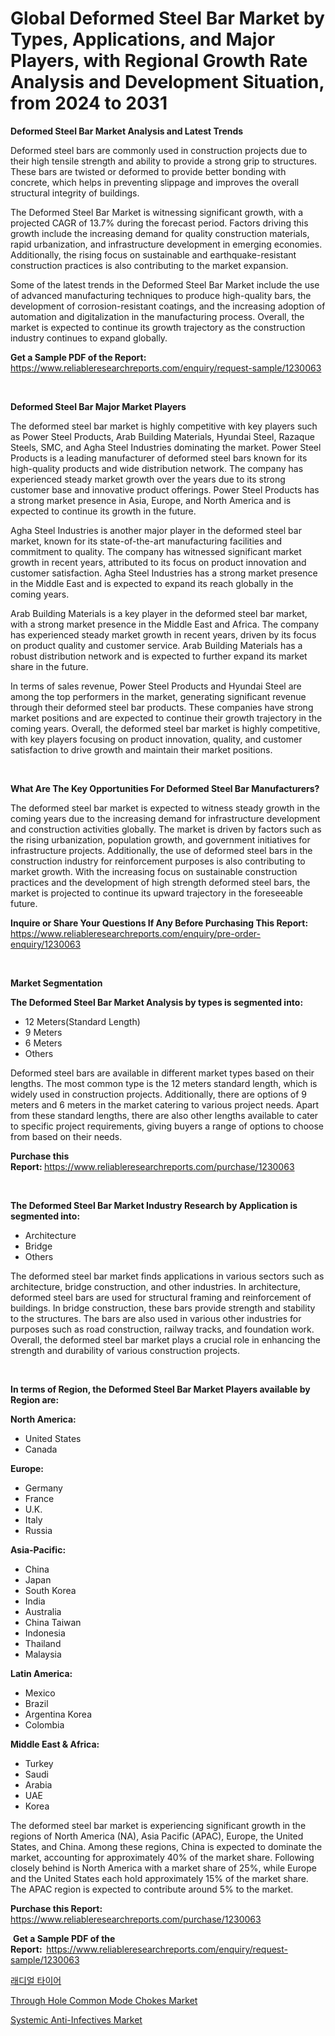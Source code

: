 <p><h1>Global Deformed Steel Bar Market by Types, Applications, and Major Players, with Regional Growth Rate Analysis and Development Situation, from 2024 to 2031</h1></p><p><strong>Deformed Steel Bar Market Analysis and Latest Trends</strong></p>
<p><p>Deformed steel bars are commonly used in construction projects due to their high tensile strength and ability to provide a strong grip to structures. These bars are twisted or deformed to provide better bonding with concrete, which helps in preventing slippage and improves the overall structural integrity of buildings.</p><p>The Deformed Steel Bar Market is witnessing significant growth, with a projected CAGR of 13.7% during the forecast period. Factors driving this growth include the increasing demand for quality construction materials, rapid urbanization, and infrastructure development in emerging economies. Additionally, the rising focus on sustainable and earthquake-resistant construction practices is also contributing to the market expansion.</p><p>Some of the latest trends in the Deformed Steel Bar Market include the use of advanced manufacturing techniques to produce high-quality bars, the development of corrosion-resistant coatings, and the increasing adoption of automation and digitalization in the manufacturing process. Overall, the market is expected to continue its growth trajectory as the construction industry continues to expand globally.</p></p>
<p><strong>Get a Sample PDF of the Report:&nbsp;</strong> <a href="https://www.reliableresearchreports.com/enquiry/request-sample/1230063">https://www.reliableresearchreports.com/enquiry/request-sample/1230063</a></p>
<p>&nbsp;</p>
<p><strong>Deformed Steel Bar Major Market Players</strong></p>
<p><p>The deformed steel bar market is highly competitive with key players such as Power Steel Products, Arab Building Materials, Hyundai Steel, Razaque Steels, SMC, and Agha Steel Industries dominating the market. Power Steel Products is a leading manufacturer of deformed steel bars known for its high-quality products and wide distribution network. The company has experienced steady market growth over the years due to its strong customer base and innovative product offerings. Power Steel Products has a strong market presence in Asia, Europe, and North America and is expected to continue its growth in the future.</p><p>Agha Steel Industries is another major player in the deformed steel bar market, known for its state-of-the-art manufacturing facilities and commitment to quality. The company has witnessed significant market growth in recent years, attributed to its focus on product innovation and customer satisfaction. Agha Steel Industries has a strong market presence in the Middle East and is expected to expand its reach globally in the coming years.</p><p>Arab Building Materials is a key player in the deformed steel bar market, with a strong market presence in the Middle East and Africa. The company has experienced steady market growth in recent years, driven by its focus on product quality and customer service. Arab Building Materials has a robust distribution network and is expected to further expand its market share in the future.</p><p>In terms of sales revenue, Power Steel Products and Hyundai Steel are among the top performers in the market, generating significant revenue through their deformed steel bar products. These companies have strong market positions and are expected to continue their growth trajectory in the coming years. Overall, the deformed steel bar market is highly competitive, with key players focusing on product innovation, quality, and customer satisfaction to drive growth and maintain their market positions.</p></p>
<p>&nbsp;</p>
<p><strong>What Are The Key Opportunities For Deformed Steel Bar Manufacturers?</strong></p>
<p><p>The deformed steel bar market is expected to witness steady growth in the coming years due to the increasing demand for infrastructure development and construction activities globally. The market is driven by factors such as the rising urbanization, population growth, and government initiatives for infrastructure projects. Additionally, the use of deformed steel bars in the construction industry for reinforcement purposes is also contributing to market growth. With the increasing focus on sustainable construction practices and the development of high strength deformed steel bars, the market is projected to continue its upward trajectory in the foreseeable future.</p></p>
<p><strong>Inquire or Share Your Questions If Any Before Purchasing This Report:</strong> <a href="https://www.reliableresearchreports.com/enquiry/pre-order-enquiry/1230063">https://www.reliableresearchreports.com/enquiry/pre-order-enquiry/1230063</a></p>
<p>&nbsp;</p>
<p><strong>Market Segmentation</strong></p>
<p><strong>The Deformed Steel Bar Market Analysis by types is segmented into:</strong></p>
<p><ul><li>12 Meters(Standard Length)</li><li>9 Meters</li><li>6 Meters</li><li>Others</li></ul></p>
<p><p>Deformed steel bars are available in different market types based on their lengths. The most common type is the 12 meters standard length, which is widely used in construction projects. Additionally, there are options of 9 meters and 6 meters in the market catering to various project needs. Apart from these standard lengths, there are also other lengths available to cater to specific project requirements, giving buyers a range of options to choose from based on their needs.</p></p>
<p><strong>Purchase this Report:&nbsp;</strong><a href="https://www.reliableresearchreports.com/purchase/1230063">https://www.reliableresearchreports.com/purchase/1230063</a></p>
<p>&nbsp;</p>
<p><strong>The Deformed Steel Bar Market Industry Research by Application is segmented into:</strong></p>
<p><ul><li>Architecture</li><li>Bridge</li><li>Others</li></ul></p>
<p><p>The deformed steel bar market finds applications in various sectors such as architecture, bridge construction, and other industries. In architecture, deformed steel bars are used for structural framing and reinforcement of buildings. In bridge construction, these bars provide strength and stability to the structures. The bars are also used in various other industries for purposes such as road construction, railway tracks, and foundation work. Overall, the deformed steel bar market plays a crucial role in enhancing the strength and durability of various construction projects.</p></p>
<p>&nbsp;</p>
<p><strong>In terms of Region, the Deformed Steel Bar Market Players available by Region are:</strong></p>
<p>
    <p> <strong> North America: </strong>
        <ul>
            <li>United States</li>
            <li>Canada</li>
        </ul>
        </p> 
    <p> <strong> Europe: </strong>
        <ul>
            <li>Germany</li>
            <li>France</li>
            <li>U.K.</li>
            <li>Italy</li>
            <li>Russia</li>
        </ul>
        </p> 
    <p> <strong> Asia-Pacific: </strong>
        <ul>
            <li>China</li>
            <li>Japan</li>
            <li>South Korea</li>
            <li>India</li>
            <li>Australia</li>
            <li>China Taiwan</li>
            <li>Indonesia</li>
            <li>Thailand</li>
            <li>Malaysia</li>
        </ul>
        </p> 
    <p> <strong> Latin America: </strong>
        <ul>
            <li>Mexico</li>
            <li>Brazil</li>
            <li>Argentina Korea</li>
            <li>Colombia</li>
        </ul>
        </p> 
    <p> <strong> Middle East & Africa: </strong>
        <ul>
            <li>Turkey</li>
            <li>Saudi</li>
            <li>Arabia</li>
            <li>UAE</li>
            <li>Korea</li>
        </ul>
    </p>
    </p>
<p><p>The deformed steel bar market is experiencing significant growth in the regions of North America (NA), Asia Pacific (APAC), Europe, the United States, and China. Among these regions, China is expected to dominate the market, accounting for approximately 40% of the market share. Following closely behind is North America with a market share of 25%, while Europe and the United States each hold approximately 15% of the market share. The APAC region is expected to contribute around 5% to the market.</p></p>
<p><strong>Purchase this Report: </strong><a href="https://www.reliableresearchreports.com/purchase/1230063">https://www.reliableresearchreports.com/purchase/1230063</a></p>
<p>&nbsp;<strong>Get a Sample PDF of the Report:&nbsp;&nbsp;</strong><a href="https://www.reliableresearchreports.com/enquiry/request-sample/1230063">https://www.reliableresearchreports.com/enquiry/request-sample/1230063</a></p>
<p><strong></strong></p>
<p><p><a href="https://medium.com/@christorpherpfannerstill5436/2024%EB%85%84%EB%B6%80%ED%84%B0-2031%EB%85%84%EA%B9%8C%EC%A7%80%EC%9D%98-%EA%B8%B0%EA%B0%84%EC%9D%84-%EB%8C%80%EC%83%81%EC%9C%BC%EB%A1%9C-%ED%95%9C-%ED%83%80%EC%9D%B4%EC%96%B4-%EC%8B%9C%EC%9E%A5-%EB%B6%84%EC%84%9D-%EB%B0%8F-%ED%81%AC%EA%B8%B0-%EC%98%88%EC%B8%A1-4ff8d7d68f47">래디얼 타이어</a></p><p><a href="https://view.publitas.com/reportprime-1/through-hole-common-mode-chokes-market-size-global-industry-overview-market-segmentation-and-forecast-2023-to-2030/">Through Hole Common Mode Chokes Market</a></p><p><a href="https://view.publitas.com/reportprime-1/systemic-anti-infectives-market-size-share-trends-analysis-report-by-material-by-type-by-end-user-by-region-and-segment-forecasts-2023-2030/">Systemic Anti-Infectives Market</a></p></p>